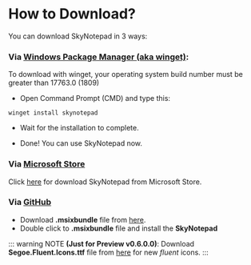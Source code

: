 # How to Download?
You can download SkyNotepad in 3 ways:

### Via [Windows Package Manager (aka winget)](https://github.com/microsoft/winget-cli):

To download with winget, your operating system build number must be greater than 17763.0 (1809)

- Open Command Prompt (CMD) and type this:
```shell title='shell'
winget install skynotepad
```

- Wait for the installation to complete.

- Done! You can use SkyNotepad now.

### Via [Microsoft Store](https://apps.microsoft.com)
Click [here](https://apps.microsoft.com/store/detail/skynotepad/9PN4B4WGKV6H) for download SkyNotepad from Microsoft Store.

### Via [GitHub](https://github.com)
- Download **.msixbundle** file from [here](https://github.com/AlperAkca79/SkyNotepad/releases/tag/0.11.2.0).
- Double click to **.msixbundle** file and install the **SkyNotepad**


::: warning NOTE **(Just for Preview v0.6.0.0)**:
 Download **Segoe.Fluent.Icons.ttf** file from [here](https://github.com/AlperAkca79/SkyNotepad/releases/download/0.6.0.0/Segoe.Fluent.Icons.ttf) for new _fluent_ icons. 
:::